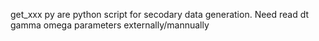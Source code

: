 get_xxx py are python script for secodary data generation.
Need read dt gamma omega parameters externally/mannually 

